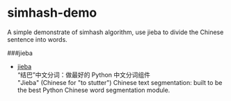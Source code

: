# simhash-demo
A simple demonstrate of simhash algorithm, use jieba to divide the Chinese sentence into words.

###jieba
*   [jieba](https://github.com/fxsjy/jieba)<br>
    “结巴”中文分词：做最好的 Python 中文分词组件<br>
    "Jieba" (Chinese for "to stutter") Chinese text segmentation: built to be the best Python Chinese word segmentation module.

